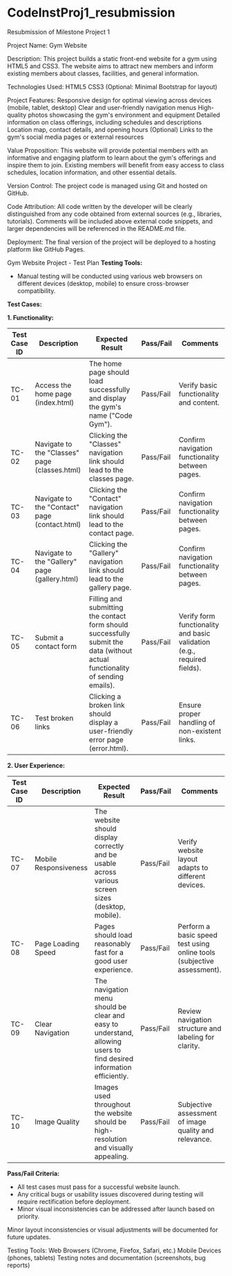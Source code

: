 # CodeInstProj1_resubmission
Resubmission of Milestone Project 1


Project Name: Gym Website

Description: 
This project builds a static front-end website for a gym using HTML5 and CSS3. The website aims to attract new members and inform existing members about classes, facilities, and general information.

Technologies Used:
HTML5
CSS3
(Optional: Minimal Bootstrap for layout)

Project Features:
Responsive design for optimal viewing across devices (mobile, tablet, desktop)
Clear and user-friendly navigation menus
High-quality photos showcasing the gym's environment and equipment
Detailed information on class offerings, including schedules and descriptions
Location map, contact details, and opening hours
(Optional) Links to the gym's social media pages or external resources

Value Proposition:
This website will provide potential members with an informative and engaging platform to learn about the gym's offerings and inspire them to join. Existing members will benefit from easy access to class schedules, location information, and other essential details.

Version Control:
The project code is managed using Git and hosted on GitHub.

Code Attribution:
All code written by the developer will be clearly distinguished from any code obtained from external sources (e.g., libraries, tutorials). Comments will be included above external code snippets, and larger dependencies will be referenced in the README.md file.

Deployment:
The final version of the project will be deployed to a hosting platform like GitHub Pages.

Gym Website Project - Test Plan
**Testing Tools:**

* Manual testing will be conducted using various web browsers on different devices (desktop, mobile) to ensure cross-browser compatibility.

**Test Cases:**

**1. Functionality:**

| Test Case ID | Description | Expected Result | Pass/Fail | Comments |
|---|---|---|---|---|
| TC-01 | Access the home page (index.html) | The home page should load successfully and display the gym's name ("Code Gym"). | Pass/Fail | Verify basic functionality and content. |
| TC-02 | Navigate to the "Classes" page (classes.html)  | Clicking the "Classes" navigation link should lead to the classes page. | Pass/Fail | Confirm navigation functionality between pages. |
| TC-03 | Navigate to the "Contact" page (contact.html) | Clicking the "Contact" navigation link should lead to the contact page. | Pass/Fail | Confirm navigation functionality between pages. |
| TC-04 | Navigate to the "Gallery" page (gallery.html) | Clicking the "Gallery" navigation link should lead to the gallery page. | Pass/Fail | Confirm navigation functionality between pages. |
| TC-05 | Submit a contact form | Filling and submitting the contact form should successfully submit the data (without actual functionality of sending emails). | Pass/Fail | Verify form functionality and basic validation (e.g., required fields). |
| TC-06 | Test broken links | Clicking a broken link should display a user-friendly error page (error.html). | Pass/Fail | Ensure proper handling of non-existent links. |

**2. User Experience:**

| Test Case ID | Description | Expected Result | Pass/Fail | Comments |
|---|---|---|---|---|
| TC-07 | Mobile Responsiveness | The website should display correctly and be usable across various screen sizes (desktop, mobile). | Pass/Fail | Verify website layout adapts to different devices. |
| TC-08 | Page Loading Speed | Pages should load reasonably fast for a good user experience. | Pass/Fail | Perform a basic speed test using online tools (subjective assessment). |
| TC-09 | Clear Navigation | The navigation menu should be clear and easy to understand, allowing users to find desired information efficiently. | Pass/Fail | Review navigation structure and labeling for clarity. |
| TC-10 | Image Quality | Images used throughout the website should be high-resolution and visually appealing. | Pass/Fail |  Subjective assessment of image quality and relevance. |

**Pass/Fail Criteria:**

* All test cases must pass for a successful website launch.
* Any critical bugs or usability issues discovered during testing will require rectification before deployment.
* Minor visual inconsistencies can be addressed after launch based on priority.

Minor layout inconsistencies or visual adjustments will be documented for future updates.

Testing Tools:
Web Browsers (Chrome, Firefox, Safari, etc.)
Mobile Devices (phones, tablets)
Testing notes and documentation (screenshots, bug reports)
